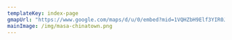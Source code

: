 ```yaml
---
templateKey: index-page
gmapUrl: "https://www.google.com/maps/d/u/0/embed?mid=1VQHZbH9Elf3YIR0JCo9qQ0ywXGA&hl=en&ll=38.901906769884384%2C-77.01435253235564&z=6"
mainImage: /img/masa-chinatown.png
---
```

